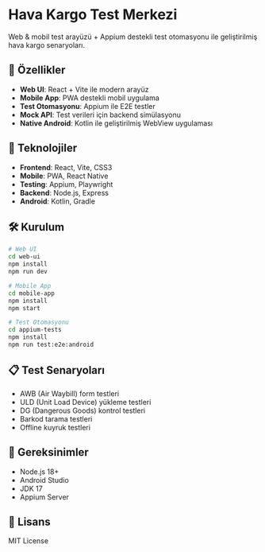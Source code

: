 # Hava Kargo Test Merkezi

Web & mobil test arayüzü + Appium destekli test otomasyonu ile geliştirilmiş hava kargo senaryoları.

## 🚀 Özellikler

- **Web UI**: React + Vite ile modern arayüz
- **Mobile App**: PWA destekli mobil uygulama
- **Test Otomasyonu**: Appium ile E2E testler
- **Mock API**: Test verileri için backend simülasyonu
- **Native Android**: Kotlin ile geliştirilmiş WebView uygulaması

## 📱 Teknolojiler

- **Frontend**: React, Vite, CSS3
- **Mobile**: PWA, React Native
- **Testing**: Appium, Playwright
- **Backend**: Node.js, Express
- **Android**: Kotlin, Gradle

## 🛠️ Kurulum

```bash
# Web UI
cd web-ui
npm install
npm run dev

# Mobile App
cd mobile-app
npm install
npm start

# Test Otomasyonu
cd appium-tests
npm install
npm run test:e2e:android
```

## 📋 Test Senaryoları

- AWB (Air Waybill) form testleri
- ULD (Unit Load Device) yükleme testleri
- DG (Dangerous Goods) kontrol testleri
- Barkod tarama testleri
- Offline kuyruk testleri

## 🔧 Gereksinimler

- Node.js 18+
- Android Studio
- JDK 17
- Appium Server

## 📄 Lisans

MIT License